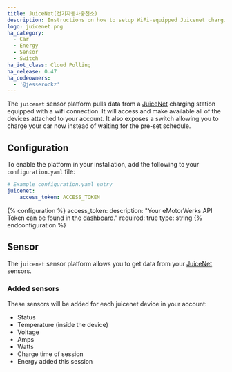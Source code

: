 ```yaml
---
title: JuiceNet(전기자동차충천소)
description: Instructions on how to setup WiFi-equipped Juicenet charging stations with Home Assistant.
logo: juicenet.png
ha_category:
  - Car
  - Energy
  - Sensor
  - Switch
ha_iot_class: Cloud Polling
ha_release: 0.47
ha_codeowners:
  - '@jesserockz'
---
```


The `juicenet` sensor platform pulls data from a [JuiceNet](https://emotorwerks.com/products/juicenet/) charging station equipped with a wifi connection. It will access and make available all of the devices attached to your account. It also exposes a switch allowing you to charge your car now instead of waiting for the pre-set schedule.

## Configuration

To enable the platform in your installation, add the following to your `configuration.yaml` file:

```yaml
# Example configuration.yaml entry
juicenet:
    access_token: ACCESS_TOKEN
```

{% configuration %}
access_token:
  description: "Your eMotorWerks API Token can be found in the [dashboard](https://dashboard.emotorwerks.com/Manage)."
  required: true
  type: string
{% endconfiguration %}

## Sensor

The `juicenet` sensor platform allows you to get data from your [JuiceNet](https://emotorwerks.com/products/juicenet/) sensors.

### Added sensors

These sensors will be added for each juicenet device in your account:

- Status
- Temperature (inside the device)
- Voltage
- Amps
- Watts
- Charge time of session
- Energy added this session

